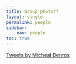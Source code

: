 ```yaml
---
title: Group photo??
layout: single
permalink: people
sidebar:
    nav: people
toc: true
---
```

<aside class="sidebar__right ">
  <nav class="toc">
      <!-- <header><h4 class="nav__title"><i class="fas fa-file-alt"></i> Latest tweets</h4></header> -->
      <div class="twitter-timeline">
        <a class="twitter-timeline" data-width="200" data-tweet-limit="1" href="https://twitter.com/michaelbenros?lang=da">Tweets by Micheal Benros</a>
        <script async="" src="https://platform.twitter.com/widgets.js" charset="utf-8"></script>
     </div>
  </nav>
</aside>

